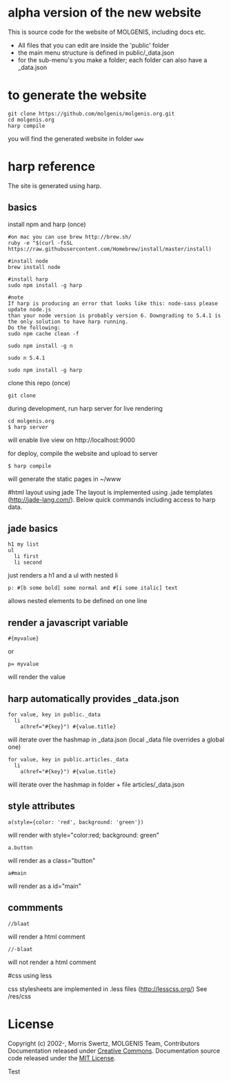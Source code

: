 # alpha version of the new website #

This is source code for the website of MOLGENIS, including docs etc.

* All files that you can edit are inside the 'public' folder
* the main menu structure is defined in public/_data.json
* for the sub-menu's you make a folder; each folder can also have a _data.json

# to generate the website

```
git clone https://github.com/molgenis/molgenis.org.git
cd molgenis.org
harp compile
```
you will find the generated website in folder ```www```

# harp reference
The site is generated using harp.

## basics

install npm and harp (once)
```
#on mac you can use brew http://brew.sh/
ruby -e "$(curl -fsSL https://raw.githubusercontent.com/Homebrew/install/master/install)

#install node
brew install node

#install harp
sudo npm install -g harp

#note
If harp is producing an error that looks like this: node-sass please update node.js
than your node version is probably version 6. Downgrading to 5.4.1 is the only solution to have harp running.
Do the following:
sudo npm cache clean -f

sudo npm install -g n

sudo n 5.4.1

sudo npm install -g harp
```


clone this repo (once)
```
git clone
```

during development, run harp server for live rendering
```
cd molgenis.org
$ harp server
```
will enable live view on http://localhost:9000

for deploy, compile the website and upload to server
```
$ harp compile
```
will generate the static pages in ~/www

#html layout using jade 
The layout is implemented using .jade templates (http://jade-lang.com/).
Below quick commands including access to harp data.

## jade basics

```
h1 my list
ul
  li first
  li second
```
just renders a h1 and a ul with nested li 

```
p: #[b some bold] some normal and #[i some italic] text
```
allows nested elements to be defined on one line

## render a javascript variable
```
#{myvalue}
```
or
```
p= myvalue
```
will render the value

## harp automatically provides _data.json

```
for value, key in public._data
  li
    a(href="#{key}") #{value.title}
```
will iterate over the hashmap in _data.json (local _data file overrides a global one) 

```
for value, key in public.articles._data
  li
    a(href="#{key}") #{value.title}
```
will iterate over the hashmap in folder + file articles/_data.json 

## style attributes

```
a(style={color: 'red', background: 'green'})
```
will render with style="color:red; background: green"

```
a.button
```
will render as a class="button"

```
a#main
```
will render as a id="main"

## commments

```
//blaat
```
will render a html comment

```
//-blaat
```
will not render a html comment

#css using less

css stylesheets are implemented in .less files (http://lesscss.org/)
See /res/css

# License
Copyright (c) 2002-, Morris Swertz, MOLGENIS Team, 
Contributors Documentation released under [Creative Commons](./public/LICENSE-CC.md).
Documentation source code released under the [MIT License](./public/LICENSE-MIT.md).

Test
